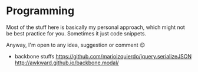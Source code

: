 # Programming

Most of the stuff here is basically my personal approach, which might not be best practice for you. Sometimes it just code snippets. 

Anyway, I'm open to any idea, suggestion or comment 😉

- backbone stuffs
https://github.com/marioizquierdo/jquery.serializeJSON
http://awkward.github.io/backbone.modal/